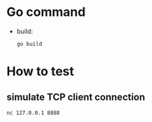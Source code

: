 # Go command

- build:

  ```shell
  go build
  ``` 
  

# How to test

## simulate TCP client connection

```shell
nc 127.0.0.1 8888
```